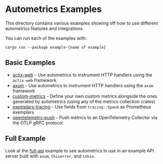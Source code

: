 # Autometrics Examples

This directory contains various examples showing off how to use different autometrics features and integrations.

You can run each of the examples with:
```shell
cargo run --package example-{name of example}
```

## Basic Examples

- [actix-web](./actix-web) - Use autometrics to instrument HTTP handlers using the `actix-web` framework
- [axum](./axum) - Use autometrics to instrument HTTP handlers using the `axum` framework
- [custom-metrics](./custom-metrics/) - Define your own custom metrics alongside the ones generated by autometrics (using any of the metrics collection crates)
- [exemplars-tracing](./exemplars-tracing/) - Use fields from `tracing::Span`s as Prometheus exemplars
- [opentelemetry-push](./opentelemetry-push/) - Push metrics to an OpenTelemetry Collector via the OTLP gRPC protocol

## Full Example

Look at the [full-api](./full-api) example to see autometrics in use in an example API server built with `axum`, `thiserror`, and `tokio`.
